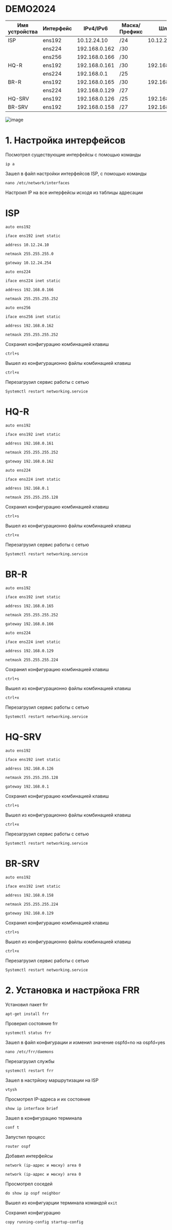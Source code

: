 # DEMO2024
|Имя устройства  |Интерфейс           |IPv4/IPv6       |Маска/Префикс   |Шлюз                  |                       
|  ------------- | -------------      | -------------  |  ------------- |  -------------       |                    
|ISP             |ens192              |10.12.24.10     |/24             |10.12.24.254          |      
|                |ens224              |192.168.0.162   |/30             |                      |
|                |ens256              |192.168.0.166   |/30             |                      |
|HQ-R            |ens192              |192.168.0.161   |/30             |192.168.0.162         |                                   
|                |ens224              |192.168.0.1     |/25             |                      |
|BR-R            |ens192              |192.168.0.165   |/30             |192.168.0.166         |                                  
|                |ens224              |192.168.0.129   |/27             |                      |
|HQ-SRV          |ens192              |192.168.0.126   |/25             |192.168.0.1           |                                   
|BR-SRV          |ens192              |192.168.0.158   |/27             |192.168.0.129         |                      

![image](https://github.com/Timurssa39/DEMO2024/assets/148869003/6adb776a-6e3c-4f4e-a433-1c9a1b77fdde)

# 1. Настройка интерфейсов
Посмотрел существующие интерфейсы с помощью команды 

``ip a``

Зашел в файл настройки интерфейсов ISP, с помощью команды

``nano /etc/network/interfaces``


Настроил IP на все интерфейсы исходя из таблицы адресации

# ISP

```
auto ens192
```

``iface ens192 inet static``

``address 10.12.24.10``

``netmask 255.255.255.0``

``gateway 10.12.24.254``


``auto ens224``

``iface ens224 inet static``

``address 192.168.0.166``

``netmask 255.255.255.252``


``auto ens256``

``iface ens256 inet static``

``address 192.168.0.162``

``netmask 255.255.255.252``


Сохранил конфигурацию комбинацией клавиш 

``ctrl+s``

Вышел из конфигурационно файлы комбинацией клавиш

``ctrl+x``

Перезагрузил сервис работы с сетью

``Systemctl restart networking.service``

# HQ-R

``auto ens192``

``iface ens192 inet static``

``address 192.168.0.161``

``netmask 255.255.255.252``

``gateway 192.168.0.162``

``auto ens224``

``iface ens224 inet static``

``address 192.168.0.1``

``netmask 255.255.255.128``

Сохранил конфигурацию комбинацией клавиш 

``ctrl+s``

Вышел из конфигурационно файлы комбинацией клавиш

``ctrl+x``

Перезагрузил сервис работы с сетью

``Systemctl restart networking.service``

# BR-R

``auto ens192``

``iface ens192 inet static``

``address 192.168.0.165``

``netmask 255.255.255.252``

``gateway 192.168.0.166``

``auto ens224``

``iface ens224 inet static``

``address 192.168.0.129``

``netmask 255.255.255.224``

Сохранил конфигурацию комбинацией клавиш 

``ctrl+s``

Вышел из конфигурационно файлы комбинацией клавиш

``ctrl+x``

Перезагрузил сервис работы с сетью

``Systemctl restart networking.service``

# HQ-SRV

``auto ens192``

``iface ens192 inet static``

``address 192.168.0.126``

``netmask 255.255.255.128``

``gateway 192.168.0.1``

Сохранил конфигурацию комбинацией клавиш 

``ctrl+s``

Вышел из конфигурационно файлы комбинацией клавиш

``ctrl+x``

Перезагрузил сервис работы с сетью

``Systemctl restart networking.service``

# BR-SRV

``auto ens192``

``iface ens192 inet static``

``address 192.168.0.158``

``netmask 255.255.255.224``

``gateway 192.168.0.129``

Сохранил конфигурацию комбинацией клавиш 

``ctrl+s``

Вышел из конфигурационно файлы комбинацией клавиш

``ctrl+x``

Перезагрузил сервис работы с сетью

``Systemctl restart networking.service``

# 2. Установка и настрйока FRR

Установил пакет frr

``apt-get install frr``

Проверил состояние frr

``systemctl status frr``

Зашел в файл конфигурации и изменил значение ospfd=no на ospfd=yes

``nano /etc/frr/daemons``

Перезагрузил службы

``systemctl restart frr``

Зашел в настрйоку маршрутизации на ISP

``vtysh``

Просмотрел IP-адреса и их состояние 

``show ip interface brief``

Зашел в конфигурацию терминала

``conf t``

Запустил процесс 

``router ospf``

Добавил интерфейсы 

``network (ip-адрес и маску) area 0`` 

``network (ip-адрес и маску) area 0``

Просмотрел соседей

``do show ip ospf neighbor``

Вышел из конфигуарции терминала командой ``exit``

Сохранил конфигурацию

``copy running-config startup-config``
















  
 

